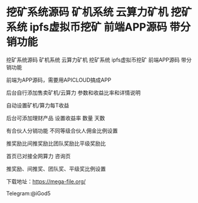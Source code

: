 # 挖矿系统源码 矿机系统 云算力矿机 挖矿系统 ipfs虚拟币挖矿 前端APP源码 带分销功能

挖矿系统源码 矿机系统 云算力矿机 挖矿系统 ipfs虚拟币挖矿 前端APP源码 带分销功能

前端为APP源码，需要用APICLOUD搞成APP

后台自行添加售卖矿机/云算力 参数和收益比率和详情说明

自动设置矿机/算力每T收益

后台可添加理财产品 设置收益率 数量 天数

有合伙人分销功能  不同等级合伙人佣金比例设置

推奖励比间推奖励比团队奖励比平级奖励比

首页已对接全网算力 咨询页

推奖励、间推奖、团队奖、平级奖比例设置

下载地址：https://mega-file.org/

Telegram:@iGod5
